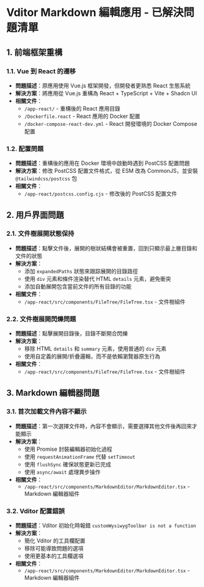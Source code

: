 # Vditor Markdown 編輯應用 - 已解決問題清單

## 1. 前端框架重構

### 1.1. Vue 到 React 的遷移
- **問題描述**：原應用使用 Vue.js 框架開發，但開發者更熟悉 React 生態系統
- **解決方案**：將應用從 Vue.js 重構為 React + TypeScript + Vite + Shadcn UI
- **相關文件**：
  - `/app-react/` - 重構後的 React 應用目錄
  - `/Dockerfile.react` - React 應用的 Docker 配置
  - `/docker-compose-react-dev.yml` - React 開發環境的 Docker Compose 配置

### 1.2. 配置問題
- **問題描述**：重構後的應用在 Docker 環境中啟動時遇到 PostCSS 配置問題
- **解決方案**：修改 PostCSS 配置文件格式，從 ESM 改為 CommonJS，並安裝 `@tailwindcss/postcss` 包
- **相關文件**：
  - `/app-react/postcss.config.cjs` - 修改後的 PostCSS 配置文件

## 2. 用戶界面問題

### 2.1. 文件樹展開狀態保持
- **問題描述**：點擊文件後，展開的樹狀結構會被重置，回到只顯示最上層目錄和文件的狀態
- **解決方案**：
  - 添加 `expandedPaths` 狀態來跟踪展開的目錄路徑
  - 使用 `div` 元素和條件渲染替代 HTML `details` 元素，避免衝突
  - 添加自動展開包含當前文件的所有目錄的功能
- **相關文件**：
  - `/app-react/src/components/FileTree/FileTree.tsx` - 文件樹組件

### 2.2. 文件樹展開閃爍問題
- **問題描述**：點擊展開目錄後，目錄不斷開合閃爍
- **解決方案**：
  - 移除 HTML `details` 和 `summary` 元素，使用普通的 `div` 元素
  - 使用自定義的展開/折疊邏輯，而不是依賴瀏覽器原生行為
- **相關文件**：
  - `/app-react/src/components/FileTree/FileTree.tsx` - 文件樹組件

## 3. Markdown 編輯器問題

### 3.1. 首次加載文件內容不顯示
- **問題描述**：第一次選擇文件時，內容不會顯示，需要選擇其他文件後再回來才能顯示
- **解決方案**：
  - 使用 Promise 封裝編輯器初始化過程
  - 使用 `requestAnimationFrame` 代替 `setTimeout`
  - 使用 `flushSync` 確保狀態更新已完成
  - 使用 `async/await` 處理異步操作
- **相關文件**：
  - `/app-react/src/components/MarkdownEditor/MarkdownEditor.tsx` - Markdown 編輯器組件

### 3.2. Vditor 配置錯誤
- **問題描述**：Vditor 初始化時報錯 `customWysiwygToolbar is not a function`
- **解決方案**：
  - 簡化 Vditor 的工具欄配置
  - 移除可能導致問題的選項
  - 使用更基本的工具欄選項
- **相關文件**：
  - `/app-react/src/components/MarkdownEditor/MarkdownEditor.tsx` - Markdown 編輯器組件
